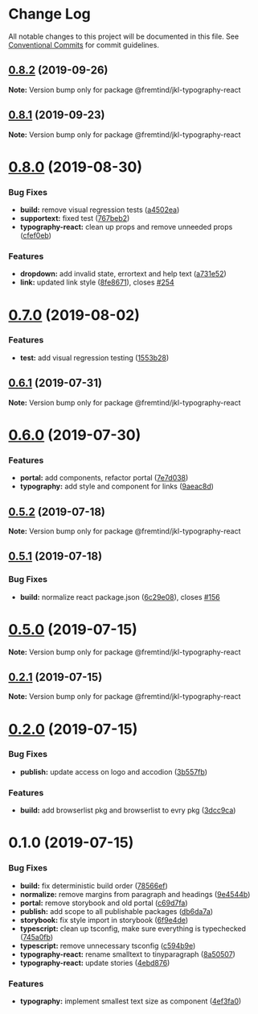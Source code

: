 # Change Log

All notable changes to this project will be documented in this file.
See [Conventional Commits](https://conventionalcommits.org) for commit guidelines.

## [0.8.2](https://github.com/fremtind/jokul/compare/@fremtind/jkl-typography-react@0.8.1...@fremtind/jkl-typography-react@0.8.2) (2019-09-26)

**Note:** Version bump only for package @fremtind/jkl-typography-react





## [0.8.1](https://github.com/fremtind/jokul/compare/@fremtind/jkl-typography-react@0.8.0...@fremtind/jkl-typography-react@0.8.1) (2019-09-23)

**Note:** Version bump only for package @fremtind/jkl-typography-react





# [0.8.0](https://github.com/fremtind/jokul/compare/@fremtind/jkl-typography-react@0.7.0...@fremtind/jkl-typography-react@0.8.0) (2019-08-30)


### Bug Fixes

* **build:** remove visual regression tests ([a4502ea](https://github.com/fremtind/jokul/commit/a4502ea))
* **supportext:** fixed test ([767beb2](https://github.com/fremtind/jokul/commit/767beb2))
* **typography-react:** clean up props and remove unneeded props ([cfef0eb](https://github.com/fremtind/jokul/commit/cfef0eb))


### Features

* **dropdown:** add invalid state, errortext and help text ([a731e52](https://github.com/fremtind/jokul/commit/a731e52))
* **link:** updated link style ([8fe8671](https://github.com/fremtind/jokul/commit/8fe8671)), closes [#254](https://github.com/fremtind/jokul/issues/254)





# [0.7.0](https://github.com/fremtind/jokul/compare/@fremtind/jkl-typography-react@0.6.1...@fremtind/jkl-typography-react@0.7.0) (2019-08-02)


### Features

* **test:** add visual regression testing ([1553b28](https://github.com/fremtind/jokul/commit/1553b28))





## [0.6.1](https://github.com/fremtind/jokul/compare/@fremtind/jkl-typography-react@0.6.0...@fremtind/jkl-typography-react@0.6.1) (2019-07-31)

**Note:** Version bump only for package @fremtind/jkl-typography-react





# [0.6.0](https://github.com/fremtind/jokul/compare/@fremtind/jkl-typography-react@0.5.2...@fremtind/jkl-typography-react@0.6.0) (2019-07-30)


### Features

* **portal:** add components, refactor portal ([7e7d038](https://github.com/fremtind/jokul/commit/7e7d038))
* **typography:** add style and component for links ([9aeac8d](https://github.com/fremtind/jokul/commit/9aeac8d))





## [0.5.2](https://github.com/fremtind/jokul/compare/@fremtind/jkl-typography-react@0.5.1...@fremtind/jkl-typography-react@0.5.2) (2019-07-18)

**Note:** Version bump only for package @fremtind/jkl-typography-react





## [0.5.1](https://github.com/fremtind/jokul/compare/@fremtind/jkl-typography-react@0.5.0...@fremtind/jkl-typography-react@0.5.1) (2019-07-18)


### Bug Fixes

* **build:** normalize react package.json ([6c29e08](https://github.com/fremtind/jokul/commit/6c29e08)), closes [#156](https://github.com/fremtind/jokul/issues/156)





# [0.5.0](https://github.com/fremtind/jokul/compare/@fremtind/jkl-typography-react@0.2.1...@fremtind/jkl-typography-react@0.5.0) (2019-07-15)

**Note:** Version bump only for package @fremtind/jkl-typography-react





## [0.2.1](https://github.com/fremtind/jokul/compare/@fremtind/jkl-typography-react@0.2.0...@fremtind/jkl-typography-react@0.2.1) (2019-07-15)

**Note:** Version bump only for package @fremtind/jkl-typography-react





# [0.2.0](https://github.com/fremtind/jokul/compare/@fremtind/jkl-typography-react@0.1.0...@fremtind/jkl-typography-react@0.2.0) (2019-07-15)

### Bug Fixes

-   **publish:** update access on logo and accodion ([3b557fb](https://github.com/fremtind/jokul/commit/3b557fb))

### Features

-   **build:** add browserlist pkg and browserlist to evry pkg ([3dcc9ca](https://github.com/fremtind/jokul/commit/3dcc9ca))

# 0.1.0 (2019-07-15)

### Bug Fixes

-   **build:** fix deterministic build order ([78566ef](https://github.com/fremtind/jokul/commit/78566ef))
-   **normalize:** remove margins from paragraph and headings ([9e4544b](https://github.com/fremtind/jokul/commit/9e4544b))
-   **portal:** remove storybook and old portal ([c69d7fa](https://github.com/fremtind/jokul/commit/c69d7fa))
-   **publish:** add scope to all publishable packages ([db6da7a](https://github.com/fremtind/jokul/commit/db6da7a))
-   **storybook:** fix style import in storybook ([6f9e4de](https://github.com/fremtind/jokul/commit/6f9e4de))
-   **typescript:** clean up tsconfig, make sure everything is typechecked ([745a0fb](https://github.com/fremtind/jokul/commit/745a0fb))
-   **typescript:** remove unnecessary tsconfig ([c594b9e](https://github.com/fremtind/jokul/commit/c594b9e))
-   **typography-react:** rename smalltext to tinyparagraph ([8a50507](https://github.com/fremtind/jokul/commit/8a50507))
-   **typography-react:** update stories ([4ebd876](https://github.com/fremtind/jokul/commit/4ebd876))

### Features

-   **typography:** implement smallest text size as component ([4ef3fa0](https://github.com/fremtind/jokul/commit/4ef3fa0))
